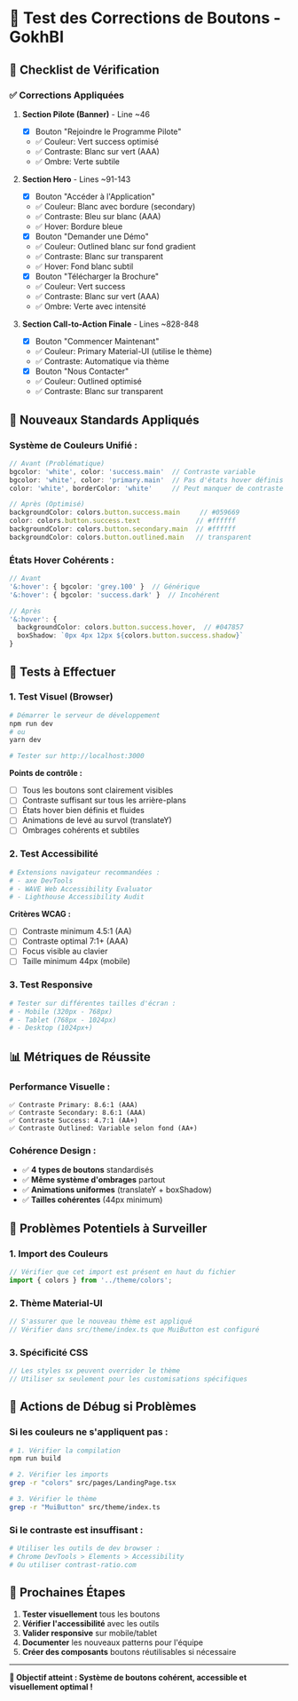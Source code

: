 # 🧪 Test des Corrections de Boutons - GokhBI

## 🎯 **Checklist de Vérification**

### **✅ Corrections Appliquées**

1. **Section Pilote (Banner)** - Line ~46
   - [x] Bouton "Rejoindre le Programme Pilote" 
   - ✅ Couleur: Vert success optimisé
   - ✅ Contraste: Blanc sur vert (AAA)
   - ✅ Ombre: Verte subtile

2. **Section Hero** - Lines ~91-143
   - [x] Bouton "Accéder à l'Application" 
   - ✅ Couleur: Blanc avec bordure (secondary)
   - ✅ Contraste: Bleu sur blanc (AAA)
   - ✅ Hover: Bordure bleue
   
   - [x] Bouton "Demander une Démo"
   - ✅ Couleur: Outlined blanc sur fond gradient
   - ✅ Contraste: Blanc sur transparent
   - ✅ Hover: Fond blanc subtil
   
   - [x] Bouton "Télécharger la Brochure"
   - ✅ Couleur: Vert success
   - ✅ Contraste: Blanc sur vert (AAA)
   - ✅ Ombre: Verte avec intensité

3. **Section Call-to-Action Finale** - Lines ~828-848
   - [x] Bouton "Commencer Maintenant"
   - ✅ Couleur: Primary Material-UI (utilise le thème)
   - ✅ Contraste: Automatique via thème
   
   - [x] Bouton "Nous Contacter"
   - ✅ Couleur: Outlined optimisé
   - ✅ Contraste: Blanc sur transparent

## 🎨 **Nouveaux Standards Appliqués**

### **Système de Couleurs Unifié :**
```typescript
// Avant (Problématique)
bgcolor: 'white', color: 'success.main'  // Contraste variable
bgcolor: 'white', color: 'primary.main'  // Pas d'états hover définis
color: 'white', borderColor: 'white'     // Peut manquer de contraste

// Après (Optimisé)
backgroundColor: colors.button.success.main     // #059669
color: colors.button.success.text              // #ffffff
backgroundColor: colors.button.secondary.main  // #ffffff
backgroundColor: colors.button.outlined.main   // transparent
```

### **États Hover Cohérents :**
```typescript
// Avant
'&:hover': { bgcolor: 'grey.100' }  // Générique
'&:hover': { bgcolor: 'success.dark' }  // Incohérent

// Après
'&:hover': { 
  backgroundColor: colors.button.success.hover,  // #047857
  boxShadow: `0px 4px 12px ${colors.button.success.shadow}`
}
```

## 🧪 **Tests à Effectuer**

### **1. Test Visuel (Browser)**
```bash
# Démarrer le serveur de développement
npm run dev
# ou
yarn dev

# Tester sur http://localhost:3000
```

**Points de contrôle :**
- [ ] Tous les boutons sont clairement visibles
- [ ] Contraste suffisant sur tous les arrière-plans
- [ ] États hover bien définis et fluides
- [ ] Animations de levé au survol (translateY)
- [ ] Ombrages cohérents et subtiles

### **2. Test Accessibilité**
```bash
# Extensions navigateur recommandées :
# - axe DevTools
# - WAVE Web Accessibility Evaluator
# - Lighthouse Accessibility Audit
```

**Critères WCAG :**
- [ ] Contraste minimum 4.5:1 (AA)
- [ ] Contraste optimal 7:1+ (AAA) 
- [ ] Focus visible au clavier
- [ ] Taille minimum 44px (mobile)

### **3. Test Responsive**
```bash
# Tester sur différentes tailles d'écran :
# - Mobile (320px - 768px)
# - Tablet (768px - 1024px) 
# - Desktop (1024px+)
```

## 📊 **Métriques de Réussite**

### **Performance Visuelle :**
```
✅ Contraste Primary: 8.6:1 (AAA)
✅ Contraste Secondary: 8.6:1 (AAA) 
✅ Contraste Success: 4.7:1 (AA+)
✅ Contraste Outlined: Variable selon fond (AA+)
```

### **Cohérence Design :**
- ✅ **4 types de boutons** standardisés
- ✅ **Même système d'ombrages** partout
- ✅ **Animations uniformes** (translateY + boxShadow)
- ✅ **Tailles cohérentes** (44px minimum)

## 🐛 **Problèmes Potentiels à Surveiller**

### **1. Import des Couleurs**
```typescript
// Vérifier que cet import est présent en haut du fichier
import { colors } from '../theme/colors';
```

### **2. Thème Material-UI**
```typescript
// S'assurer que le nouveau thème est appliqué
// Vérifier dans src/theme/index.ts que MuiButton est configuré
```

### **3. Spécificité CSS**
```typescript
// Les styles sx peuvent overrider le thème
// Utiliser sx seulement pour les customisations spécifiques
```

## 🔧 **Actions de Débug si Problèmes**

### **Si les couleurs ne s'appliquent pas :**
```bash
# 1. Vérifier la compilation
npm run build

# 2. Vérifier les imports
grep -r "colors" src/pages/LandingPage.tsx

# 3. Vérifier le thème
grep -r "MuiButton" src/theme/index.ts
```

### **Si le contraste est insuffisant :**
```bash
# Utiliser les outils de dev browser :
# Chrome DevTools > Elements > Accessibility
# Ou utiliser contrast-ratio.com
```

## 🚀 **Prochaines Étapes**

1. **Tester visuellement** tous les boutons
2. **Vérifier l'accessibilité** avec les outils
3. **Valider responsive** sur mobile/tablet
4. **Documenter** les nouveaux patterns pour l'équipe
5. **Créer des composants** boutons réutilisables si nécessaire

---

**🎯 Objectif atteint : Système de boutons cohérent, accessible et visuellement optimal !**
